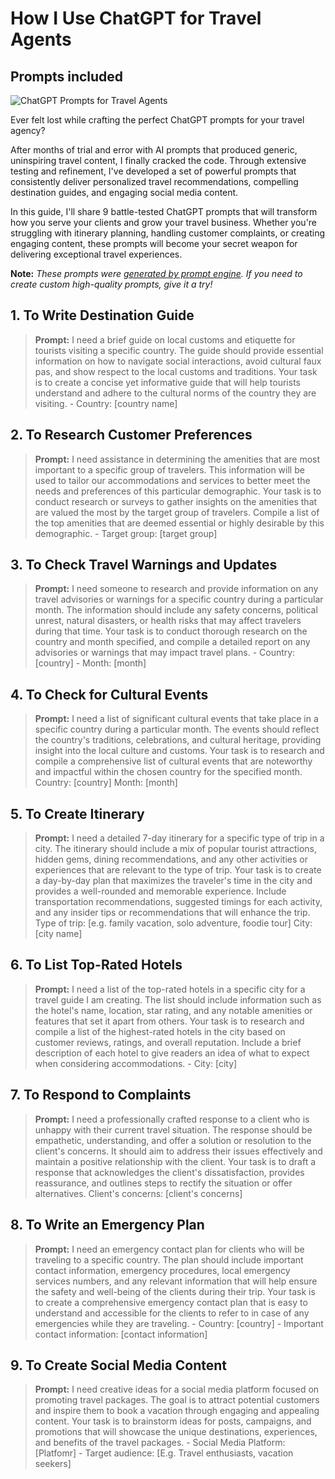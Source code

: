 # How I Use ChatGPT for Travel Agents
## Prompts included

![ChatGPT Prompts for Travel Agents](https://cdn.sanity.io/images/zc1yyogj/production/4fa1f3415426bfc662652e06991cf558d623073a-1200x630.png?w=1200&q=100)

Ever felt lost while crafting the perfect ChatGPT prompts for your travel agency?

After months of trial and error with AI prompts that produced generic, uninspiring travel content, I finally cracked the code. Through extensive testing and refinement, I've developed a set of powerful prompts that consistently deliver personalized travel recommendations, compelling destination guides, and engaging social media content.

In this guide, I'll share 9 battle-tested ChatGPT prompts that will transform how you serve your clients and grow your travel business. Whether you're struggling with itinerary planning, handling customer complaints, or creating engaging content, these prompts will become your secret weapon for delivering exceptional travel experiences.

**Note:** *These prompts were [generated by prompt engine](https://www.promptengine.cc). If you need to create custom high-quality prompts, give it a try!*

## 1. To Write Destination Guide

> **Prompt:** I need a brief guide on local customs and etiquette for tourists visiting a specific country. The guide should provide essential information on how to navigate social interactions, avoid cultural faux pas, and show respect to the local customs and traditions. Your task is to create a concise yet informative guide that will help tourists understand and adhere to the cultural norms of the country they are visiting. - Country: [country name]

## 2. To Research Customer Preferences

> **Prompt:** I need assistance in determining the amenities that are most important to a specific group of travelers. This information will be used to tailor our accommodations and services to better meet the needs and preferences of this particular demographic. Your task is to conduct research or surveys to gather insights on the amenities that are valued the most by the target group of travelers. Compile a list of the top amenities that are deemed essential or highly desirable by this demographic. - Target group: [target group]

## 3. To Check Travel Warnings and Updates

> **Prompt:** I need someone to research and provide information on any travel advisories or warnings for a specific country during a particular month. The information should include any safety concerns, political unrest, natural disasters, or health risks that may affect travelers during that time. Your task is to conduct thorough research on the country and month specified, and compile a detailed report on any advisories or warnings that may impact travel plans. - Country: [country] - Month: [month]

## 4. To Check for Cultural Events

> **Prompt:** I need a list of significant cultural events that take place in a specific country during a particular month. The events should reflect the country's traditions, celebrations, and cultural heritage, providing insight into the local culture and customs. Your task is to research and compile a comprehensive list of cultural events that are noteworthy and impactful within the chosen country for the specified month. Country: [country] Month: [month]

## 5. To Create Itinerary

> **Prompt:** I need a detailed 7-day itinerary for a specific type of trip in a city. The itinerary should include a mix of popular tourist attractions, hidden gems, dining recommendations, and any other activities or experiences that are relevant to the type of trip. Your task is to create a day-by-day plan that maximizes the traveler's time in the city and provides a well-rounded and memorable experience. Include transportation recommendations, suggested timings for each activity, and any insider tips or recommendations that will enhance the trip. Type of trip: [e.g. family vacation, solo adventure, foodie tour] City: [city name]

## 6. To List Top-Rated Hotels

> **Prompt:** I need a list of the top-rated hotels in a specific city for a travel guide I am creating. The list should include information such as the hotel's name, location, star rating, and any notable amenities or features that set it apart from others. Your task is to research and compile a list of the highest-rated hotels in the city based on customer reviews, ratings, and overall reputation. Include a brief description of each hotel to give readers an idea of what to expect when considering accommodations. - City: [city]

## 7. To Respond to Complaints

> **Prompt:** I need a professionally crafted response to a client who is unhappy with their current travel situation. The response should be empathetic, understanding, and offer a solution or resolution to the client's concerns. It should aim to address their issues effectively and maintain a positive relationship with the client. Your task is to draft a response that acknowledges the client's dissatisfaction, provides reassurance, and outlines steps to rectify the situation or offer alternatives. Client's concerns: [client's concerns]

## 8. To Write an Emergency Plan

> **Prompt:** I need an emergency contact plan for clients who will be traveling to a specific country. The plan should include important contact information, emergency procedures, local emergency services numbers, and any relevant information that will help ensure the safety and well-being of the clients during their trip. Your task is to create a comprehensive emergency contact plan that is easy to understand and accessible for the clients to refer to in case of any emergencies while they are traveling. - Country: [country] - Important contact information: [contact information]

## 9. To Create Social Media Content

> **Prompt:** I need creative ideas for a social media platform focused on promoting travel packages. The goal is to attract potential customers and inspire them to book a vacation through engaging and appealing content. Your task is to brainstorm ideas for posts, campaigns, and promotions that will showcase the unique destinations, experiences, and benefits of the travel packages. - Social Media Platform: [Platfomr] - Target audience: [E.g. Travel enthusiasts, vacation seekers]